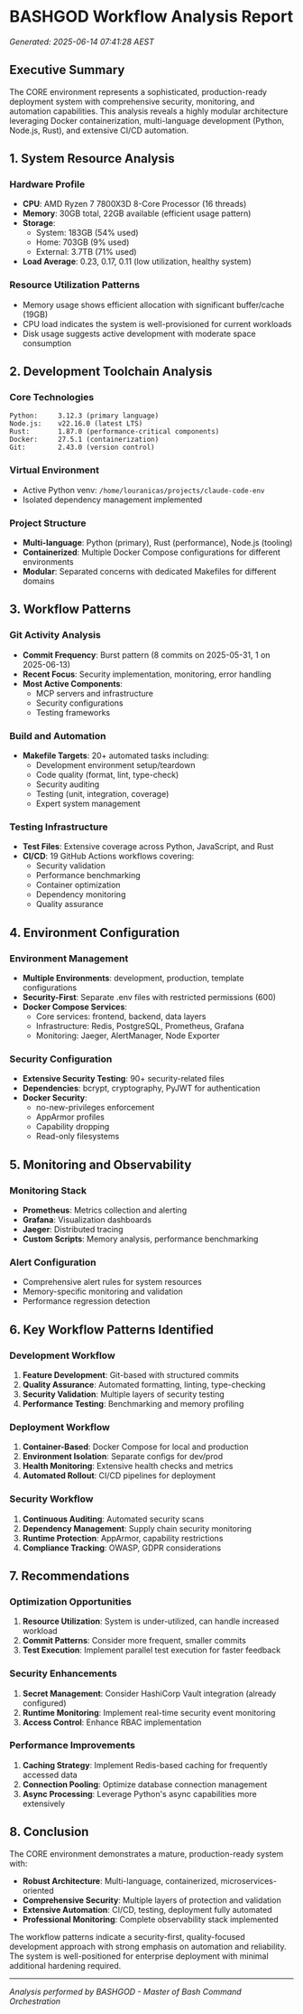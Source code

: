 # BASHGOD Workflow Analysis Report
*Generated: 2025-06-14 07:41:28 AEST*

## Executive Summary

The CORE environment represents a sophisticated, production-ready deployment system with comprehensive security, monitoring, and automation capabilities. This analysis reveals a highly modular architecture leveraging Docker containerization, multi-language development (Python, Node.js, Rust), and extensive CI/CD automation.

## 1. System Resource Analysis

### Hardware Profile
- **CPU**: AMD Ryzen 7 7800X3D 8-Core Processor (16 threads)
- **Memory**: 30GB total, 22GB available (efficient usage pattern)
- **Storage**: 
  - System: 183GB (54% used)
  - Home: 703GB (9% used)
  - External: 3.7TB (71% used)
- **Load Average**: 0.23, 0.17, 0.11 (low utilization, healthy system)

### Resource Utilization Patterns
- Memory usage shows efficient allocation with significant buffer/cache (19GB)
- CPU load indicates the system is well-provisioned for current workloads
- Disk usage suggests active development with moderate space consumption

## 2. Development Toolchain Analysis

### Core Technologies
```
Python:     3.12.3 (primary language)
Node.js:    v22.16.0 (latest LTS)
Rust:       1.87.0 (performance-critical components)
Docker:     27.5.1 (containerization)
Git:        2.43.0 (version control)
```

### Virtual Environment
- Active Python venv: `/home/louranicas/projects/claude-code-env`
- Isolated dependency management implemented

### Project Structure
- **Multi-language**: Python (primary), Rust (performance), Node.js (tooling)
- **Containerized**: Multiple Docker Compose configurations for different environments
- **Modular**: Separated concerns with dedicated Makefiles for different domains

## 3. Workflow Patterns

### Git Activity Analysis
- **Commit Frequency**: Burst pattern (8 commits on 2025-05-31, 1 on 2025-06-13)
- **Recent Focus**: Security implementation, monitoring, error handling
- **Most Active Components**:
  - MCP servers and infrastructure
  - Security configurations
  - Testing frameworks

### Build and Automation
- **Makefile Targets**: 20+ automated tasks including:
  - Development environment setup/teardown
  - Code quality (format, lint, type-check)
  - Security auditing
  - Testing (unit, integration, coverage)
  - Expert system management

### Testing Infrastructure
- **Test Files**: Extensive coverage across Python, JavaScript, and Rust
- **CI/CD**: 19 GitHub Actions workflows covering:
  - Security validation
  - Performance benchmarking
  - Container optimization
  - Dependency monitoring
  - Quality assurance

## 4. Environment Configuration

### Environment Management
- **Multiple Environments**: development, production, template configurations
- **Security-First**: Separate .env files with restricted permissions (600)
- **Docker Compose Services**: 
  - Core services: frontend, backend, data layers
  - Infrastructure: Redis, PostgreSQL, Prometheus, Grafana
  - Monitoring: Jaeger, AlertManager, Node Exporter

### Security Configuration
- **Extensive Security Testing**: 90+ security-related files
- **Dependencies**: bcrypt, cryptography, PyJWT for authentication
- **Docker Security**: 
  - no-new-privileges enforcement
  - AppArmor profiles
  - Capability dropping
  - Read-only filesystems

## 5. Monitoring and Observability

### Monitoring Stack
- **Prometheus**: Metrics collection and alerting
- **Grafana**: Visualization dashboards
- **Jaeger**: Distributed tracing
- **Custom Scripts**: Memory analysis, performance benchmarking

### Alert Configuration
- Comprehensive alert rules for system resources
- Memory-specific monitoring and validation
- Performance regression detection

## 6. Key Workflow Patterns Identified

### Development Workflow
1. **Feature Development**: Git-based with structured commits
2. **Quality Assurance**: Automated formatting, linting, type-checking
3. **Security Validation**: Multiple layers of security testing
4. **Performance Testing**: Benchmarking and memory profiling

### Deployment Workflow
1. **Container-Based**: Docker Compose for local and production
2. **Environment Isolation**: Separate configs for dev/prod
3. **Health Monitoring**: Extensive health checks and metrics
4. **Automated Rollout**: CI/CD pipelines for deployment

### Security Workflow
1. **Continuous Auditing**: Automated security scans
2. **Dependency Management**: Supply chain security monitoring
3. **Runtime Protection**: AppArmor, capability restrictions
4. **Compliance Tracking**: OWASP, GDPR considerations

## 7. Recommendations

### Optimization Opportunities
1. **Resource Utilization**: System is under-utilized, can handle increased workload
2. **Commit Patterns**: Consider more frequent, smaller commits
3. **Test Execution**: Implement parallel test execution for faster feedback

### Security Enhancements
1. **Secret Management**: Consider HashiCorp Vault integration (already configured)
2. **Runtime Monitoring**: Implement real-time security event monitoring
3. **Access Control**: Enhance RBAC implementation

### Performance Improvements
1. **Caching Strategy**: Implement Redis-based caching for frequently accessed data
2. **Connection Pooling**: Optimize database connection management
3. **Async Processing**: Leverage Python's async capabilities more extensively

## 8. Conclusion

The CORE environment demonstrates a mature, production-ready system with:
- **Robust Architecture**: Multi-language, containerized, microservices-oriented
- **Comprehensive Security**: Multiple layers of protection and validation
- **Extensive Automation**: CI/CD, testing, deployment fully automated
- **Professional Monitoring**: Complete observability stack implemented

The workflow patterns indicate a security-first, quality-focused development approach with strong emphasis on automation and reliability. The system is well-positioned for enterprise deployment with minimal additional hardening required.

---
*Analysis performed by BASHGOD - Master of Bash Command Orchestration*